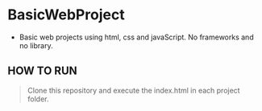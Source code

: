 # BasicWebProject
- Basic web projects using html, css and javaScript. No frameworks and no library.

## HOW TO RUN

> Clone this repository and execute the index.html in each project folder.
